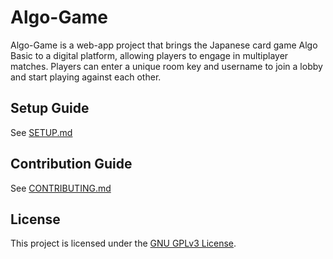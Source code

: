 # Algo-Game

Algo-Game is a web-app project that brings the Japanese card game Algo Basic to a digital platform, allowing players to engage in multiplayer matches. Players can enter a unique room key and username to join a lobby and start playing against each other.

## Setup Guide
See [SETUP.md](https://github.com/notvalproate/Algo-Game/blob/main/SETUP.md)

## Contribution Guide
See [CONTRIBUTING.md](https://github.com/notvalproate/Algo-Game/blob/main/CONTRIBUTING.md)

## License
This project is licensed under the [GNU GPLv3 License](https://www.gnu.org/licenses/gpl-3.0.en.html).
